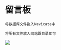 # 留言板

````
将数据库文件拖入Navicate中

将所有文件放入网站跟目录即可
````

![](https://ws1.sinaimg.cn/large/8660d1bbly1g18zr7rpnaj217z0luh96.jpg)

